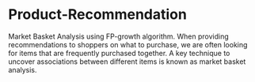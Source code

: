 # Product-Recommendation
Market Basket Analysis using FP-growth algorithm. When providing recommendations to shoppers on what to purchase, we are often looking for items that are frequently purchased together. A key technique to uncover associations between different items is known as market basket analysis.
